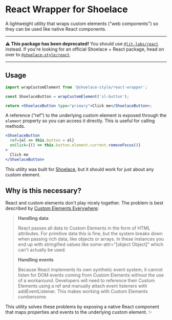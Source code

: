 # React Wrapper for Shoelace

A lightweight utility that wraps custom elements ("web components") so they can be used like native React components.

---

**⚠️ This package has been deprecated!** You should use [`@lit-labs/react`](https://www.npmjs.com/package/@lit-labs/react) instead. If you're looking for an official Shoelace + React package, head on over to [`@shoelace-style/react`](https://www.npmjs.com/package/@shoelace-style/react).

---

## Usage

```jsx
import wrapCustomElement from '@shoelace-style/react-wrapper';

const ShoelaceButton = wrapCustomElement('sl-button');

return <ShoelaceButton type="primary">Click me</ShoelaceButton>;
```

A reference (“ref”) to the underlying custom element is exposed through the `element` property so you can access it directly. This is useful for calling methods.

```jsx
<ShoelaceButton 
  ref={el => this.button = el} 
  onClick={() => this.button.element.current.removeFocus()}
>
  Click me
</ShoelaceButton>
```

This utility was built for [Shoelace](https://shoelace.style), but it should work for just about any custom element.

## Why is this necessary?

React and custom elements don't play nicely together. The problem is best described by [Custom Elements Everywhere](https://custom-elements-everywhere.com/#react):

> **Handling data**
>
> React passes all data to Custom Elements in the form of HTML attributes. For primitive data this is fine, but the system breaks down when passing rich data, like objects or arrays. In these instances you end up with stringified values like some-attr="[object Object]" which can't actually be used.
>
> **Handling events**
>
> Because React implements its own synthetic event system, it cannot listen for DOM events coming from Custom Elements without the use of a workaround. Developers will need to reference their Custom Elements using a ref and manually attach event listeners with addEventListener. This makes working with Custom Elements cumbersome.

This utility solves these problems by exposing a native React component that maps properties and events to the underlying custom element. ✨
